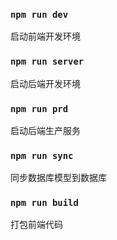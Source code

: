
### `npm run dev`

启动前端开发环境 

### `npm run server`

启动后端开发环境

### `npm run prd`

启动后端生产服务

### `npm run sync`

同步数据库模型到数据库

### `npm run build`

打包前端代码